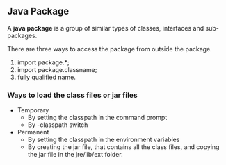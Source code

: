 ## Java Package

A **java package** is a group of similar types of classes, interfaces and sub-packages.

There are three ways to access the package from outside the package.

1. import package.*;
2. import package.classname;
3. fully qualified name.

### Ways to load the class files or jar files

- Temporary
    - By setting the classpath in the command prompt
    - By -classpath switch
- Permanent
    - By setting the classpath in the environment variables
    - By creating the jar file, that contains all the class files, and copying the jar file in the jre/lib/ext folder.
